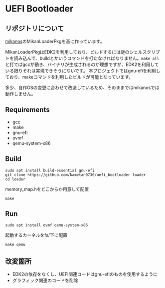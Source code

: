 # UEFI Bootloader

## リポジトリについて

[mikanos](https://github.com/uchan-nos/mikanos)のMikanLoaderPkgを基に作っています。

MikanLoaderPkgはEDK2を利用しており、ビルドするには謎のシェルスクリプトを読み込んで、buildとかいうコマンドを打たなければなりません。```make all```と打てばgccが動き、バイナリが生成されるのが理想ですが、EDK2を利用している限りそれは実現できそうにないです。
本プロジェクトではgnu-efiを利用しており、makeコマンドを利用したビルドが可能となっています。

多少、自作OSの変更に合わせて改造しているため、そのままではmikanosでは動作しません。

## Requirements
- gcc
- make
- gnu-efi
- ovmf
- qemu-system-x86

## Build
```
sudo apt install build-essential gnu-efi
git clone https://github.com/kametan0730/uefi_bootloader loader
cd loader
```
memory_map.hをどこからか用意して配置
```
make
```

## Run
```
sudo apt install ovmf qemu-system-x86
```
起動するカーネルをfs/下に配置
```
make qemu
```

## 改変箇所
- EDK2の依存をなくし、UEFI関連コードはgnu-efiのものを使用するように
- グラフィック関連のコードを削除
